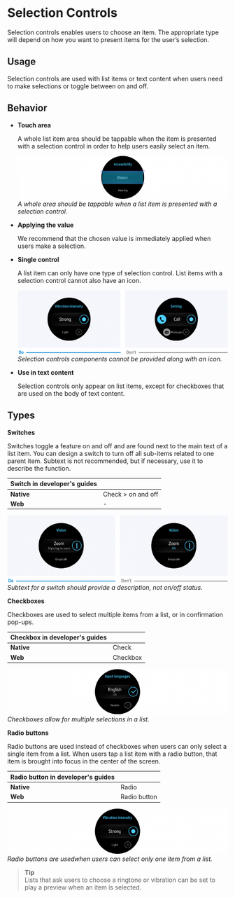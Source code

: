 # Selection Controls

Selection controls enables users to choose an item. The appropriate type will depend on how you want to present items for the user’s selection.

## Usage

Selection controls are used with list items or text content when users need to make selections or toggle between on and off.

## Behavior

-   **Touch area**

    A whole list item area should be tappable when the item is presented with a selection control in order to help users easily select an item.

    ![](media/ui_components_10.10.2_1-850x174.png)  
    *A whole area should be tappable when a list item is presented with a selection control.*

-   **Applying the value**

    We recommend that the chosen value is immediately applied when users make a selection.

-   **Single control**

    A list item can only have one type of selection control. List items with a selection control cannot also have an icon.

    ![](media/ui_components_10.10.3_1-850x257.png)  
    *Selection controls components cannot be provided along with an icon.*

-   **Use in text content**

    Selection controls only appear on list items, except for checkboxes that are used on the body of text content.

## Types

<a name="switches"></a>
  **Switches**

  Switches toggle a feature on and off and are found next to the main text of a list item. You can design a switch to turn off all sub-items related to one parent item. Subtext is not recommended, but if necessary, use it to describe the function.

|**Switch** in developer's guides|          |
|----------|----------|
|**Native**|Check > on and off|
|  **Web** |   -      |

  ![](media/ui_components_10.10.2_2-850x257.png)  
    *Subtext for a switch should provide a description, not on/off status.*

<a name="checkboxes"></a>
  **Checkboxes**

  Checkboxes are used to select multiple items from a list, or in confirmation pop-ups.

|**Checkbox** in developer's guides|           |
|------------|-----------|
| **Native** |    Check  |
|   **Web**  |  Checkbox |

  ![](media/ui_components_10.10.3_2-850x174.png)  
  *Checkboxes allow for multiple selections in a list.*

<a name="radio_buttons"></a>
  **Radio buttons**

  Radio buttons are used instead of checkboxes when users can only select a single item from a list. When users tap a list item with a radio button, that item is brought into focus in the center of the screen.

|**Radio button** in developer's guides|                 |
|----------------|-----------------|
|  **Native**    |     Radio       |
|    **Web**     |   Radio button  |

  ![](media/ui_components_10.10.3_3-850x174.png)  
    *Radio buttons are usedwhen users can select only one item from a list.*

> **Tip**  
> Lists that ask users to choose a ringtone or vibration can be set to play a preview when an item is selected.
